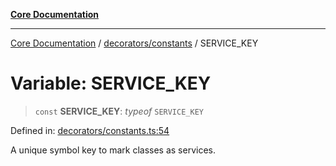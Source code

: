 [**Core Documentation**](../../../README.md)

***

[Core Documentation](../../../README.md) / [decorators/constants](../README.md) / SERVICE\_KEY

# Variable: SERVICE\_KEY

> `const` **SERVICE\_KEY**: *typeof* `SERVICE_KEY`

Defined in: [decorators/constants.ts:54](https://github.com/stonemjs/core/blob/e2fddc9518734748c09a72d4b4064dd1d4c1288c/src/decorators/constants.ts#L54)

A unique symbol key to mark classes as services.

